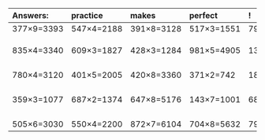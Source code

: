 | Answers: | practice | makes | perfect | ! |
| :--- | :--- | :--- | :--- | :--- |
| 377×9=3393 | 547×4=2188 | 391×8=3128 | 517×3=1551 | 794×7=5558 | 
|   |   |   |   |   | 
|   |   |   |   |   | 
|   |   |   |   |   | 
| 835×4=3340 | 609×3=1827 | 428×3=1284 | 981×5=4905 | 137×6=822 | 
|   |   |   |   |   | 
|   |   |   |   |   | 
|   |   |   |   |   | 
|   |   |   |   |   | 
| 780×4=3120 | 401×5=2005 | 420×8=3360 | 371×2=742 | 184×2=368 | 
|   |   |   |   |   | 
|   |   |   |   |   | 
|   |   |   |   |   | 
|   |   |   |   |   | 
| 359×3=1077 | 687×2=1374 | 647×8=5176 | 143×7=1001 | 689×6=4134 | 
|   |   |   |   |   | 
|   |   |   |   |   | 
|   |   |   |   |   | 
|   |   |   |   |   | 
| 505×6=3030 | 550×4=2200 | 872×7=6104 | 704×8=5632 | 797×3=2391 | 
